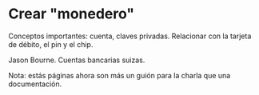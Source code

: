# Crear "monedero"

Conceptos importantes: cuenta, claves privadas. Relacionar con la tarjeta de débito, el pin y el chip.

Jason Bourne. Cuentas bancarias suizas.

Nota: estás páginas ahora son más un guión para la charla que una documentación. 